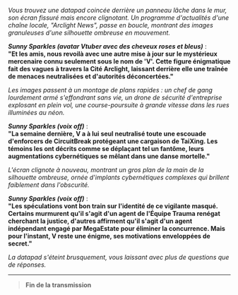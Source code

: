 _Vous trouvez une datapad coincée derrière un panneau lâche dans le mur, son écran fissuré mais encore clignotant. Un programme d'actualités d'une chaîne locale, "Arclight News", passe en boucle, montrant des images granuleuses d'une silhouette ombreuse en mouvement._

**_Sunny Sparkles (avatar Vtuber avec des cheveux roses et bleus)_** :  
**"Et les amis, nous revoilà avec une autre mise à jour sur le mystérieux mercenaire connu seulement sous le nom de 'V'. Cette figure énigmatique fait des vagues à travers la Cité Arclight, laissant derrière elle une traînée de menaces neutralisées et d'autorités déconcertées."**

_Les images passent à un montage de plans rapides : un chef de gang lourdement armé s'effondrant sans vie, un drone de sécurité d'entreprise explosant en plein vol, une course-poursuite à grande vitesse dans les rues illuminées au néon._

**_Sunny Sparkles (voix off)_** :  
**"La semaine dernière, V a à lui seul neutralisé toute une escouade d'enforcers de CircuitBreak protégeant une cargaison de TaiXing. Les témoins les ont décrits comme se déplaçant tel un fantôme, leurs augmentations cybernétiques se mêlant dans une danse mortelle."**

_L'écran clignote à nouveau, montrant un gros plan de la main de la silhouette ombreuse, ornée d'implants cybernétiques complexes qui brillent faiblement dans l'obscurité._

**_Sunny Sparkles (voix off)_** :  
**"Les spéculations vont bon train sur l'identité de ce vigilante masqué. Certains murmurent qu'il s'agit d'un agent de l'Équipe Trauma renégat cherchant la justice, d'autres affirment qu'il s'agit d'un agent indépendant engagé par MegaEstate pour éliminer la concurrence. Mais pour l'instant, V reste une énigme, ses motivations enveloppées de secret."**

_La datapad s'éteint brusquement, vous laissant avec plus de questions que de réponses._

---

> **Fin de la transmission**
